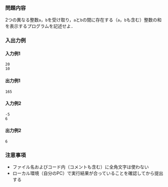 ### 問題内容
2つの異なる整数`a`，`b`を受け取り，`a`と`b`の間に存在する（`a`，`b`も含む）整数の和を表示するプログラムを記述せよ．

### 入出力例
#### 入力例1
```
20
10
```

#### 出力例1
```
165
```

#### 入力例2
```
-5
6
```
#### 出力例2
```
6
```


### 注意事項

- ファイル名およびコード内（コメントも含む）に全角文字は使わない  
- ローカル環境（自分のPC）で実行結果が合っていることを確認してから提出する

